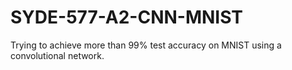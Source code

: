 # SYDE-577-A2-CNN-MNIST
Trying to achieve more than 99% test accuracy on MNIST using a convolutional network.
